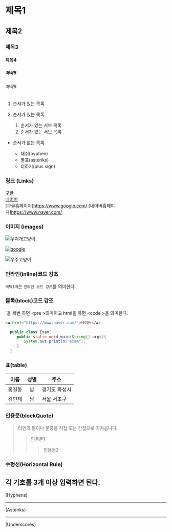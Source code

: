 # 제목1

## 제목2

### 제목3

#### 제목4

##### 제목5

###### 제목6

1. 순서가 있는 목록
2. 순서가 있는 목록

   1. 순서가 있는 서브 목록
   2. 순서가 있는 서브 목록

- 순서가 없는 목록

  - 대쉬(hyphen)

  * 별표(asteriks)

  - 더하기(plus sign)

### 링크 (Links)

[구글](https://www.google.com/)  
[네이버](https://www.naver.com)  
[구글홈페이지]<https://www.google.com/>
[네이버홈페이지]<https://www.naver.com/>

### 이미지 (images)

![무지개고양이](https://cdn.aitimes.kr/news/photo/202303/27617_41603_044.jpg)

[![google](https://as2.ftcdn.net/v2/jpg/05/56/64/63/1000_F_556646398_8IJsoryuJUH8KTM3MI7ZuBxQOuXY5603.jpg)](https://www.google.com)

![우주고양이](https://i.etsystatic.com/30429057/r/il/ff7ada/4630539197/il_fullxfull.4630539197_gdbg.jpg)

### 인라인(inline)코드 강조

`백틱1개`는 `인라인 코드 강조`를 의미한다.

### 블록(block)코드 강조

`을 세번 하면 <pre \>의미이고 html을 하면 <code \>을 의미한다.

```html
<a href="https://www.naver.com/">네이버</a>
```

```java
  public class Exam{
     public static void main(String[] args){
        System.out.println("exam");
     }
  }
```

### 표(table)

| 이름   | 성별 | 주소          |
| ------ | :--: | ------------- |
| 홍길동 |  남  | 경기도 화성시 |
| 김민재 |  남  | 서울 서초구   |

### 인용문(blockQuote)

> 타인의 말이나 문장을 직접 또는 간접으로 가져옵니다.
>
> > 인용문1
> >
> > > 인용문2

### 수평선(Horizontal Rule)

## 각 기호를 3개 이상 입력하면 된다.

(Hyphens)

---

(Asteriks)

---

(Underscores)
